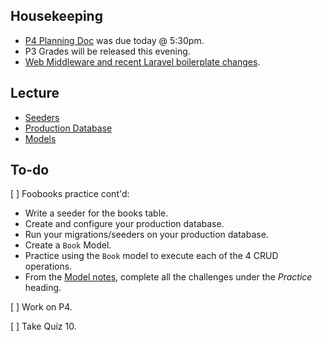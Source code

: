## Housekeeping
+ [P4 Planning Doc](/Projects/P4_Planning_Doc) was due today @ 5:30pm.
+ P3 Grades will be released this evening.
+ [Web Middleware and recent Laravel boilerplate changes](https://github.com/susanBuck/dwa15-spring2016-notes/blob/master/03_Laravel/99_Extras/Web-Middleware-and-Recent-Laravel-Boilerplate-Changes.md).




## Lecture
+ [Seeders](https://github.com/susanBuck/dwa15-spring2016-notes/blob/master/03_Laravel/19_Seeders.md)
+ [Production Database](https://github.com/susanBuck/dwa15-spring2016-notes/blob/master/03_Laravel/20_Production_Database_Setup.md)
+ [Models](https://github.com/susanBuck/dwa15-spring2016-notes/blob/master/03_Laravel/21_Models.md)




## To-do
[ ] Foobooks practice cont'd:

+ Write a seeder for the books table.
+ Create and configure your production database.
+ Run your migrations/seeders on your production database.
+ Create a `Book` Model.
+ Practice using the `Book` model to execute each of the 4 CRUD operations.
+ From the [Model notes](https://github.com/susanBuck/dwa15-spring2016-notes/blob/master/03_Laravel/21_Models.md), complete all the challenges under the *Practice* heading.

[ ] Work on P4.

[ ] Take Quiz 10.
